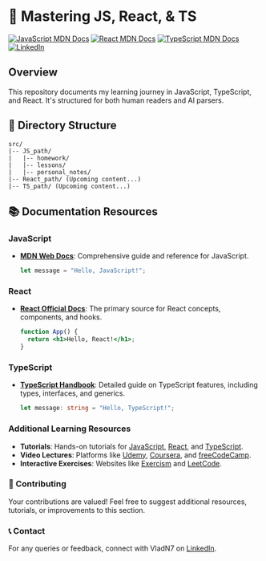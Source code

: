 # 🚀 Mastering JS, React, & TS
[![JavaScript MDN Docs](https://img.shields.io/badge/MDN-JavaScript-blue)](https://developer.mozilla.org/en-US/docs/Web/JavaScript)
[![React MDN Docs](https://img.shields.io/badge/MDN-React-blue)](https://reactjs.org/)
[![TypeScript MDN Docs](https://img.shields.io/badge/MDN-TypeScript-blue)](https://www.typescriptlang.org/)
[![LinkedIn](https://img.shields.io/badge/LinkedIn-VladN7-blue)](https://www.linkedin.com/in/vlad-polienov-a01860244)
## Overview

This repository documents my learning journey in JavaScript, TypeScript, and React. It's structured for both human readers and AI parsers.

## 📂 Directory Structure

```plaintext
src/
|-- JS_path/
|   |-- homework/
|   |-- lessons/
|   |-- personal_notes/
|-- React_path/ (Upcoming content...)
|-- TS_path/ (Upcoming content...)
```

  ## 📚 Documentation Resources

### JavaScript

- [**MDN Web Docs**](https://developer.mozilla.org/en-US/docs/Web/JavaScript): Comprehensive guide and reference for JavaScript.
  ```javascript
  let message = "Hello, JavaScript!";
  ```

### React

- [**React Official Docs**](https://reactjs.org/): The primary source for React concepts, components, and hooks.
  ```jsx
  function App() {
    return <h1>Hello, React!</h1>;
  }
  ```

### TypeScript

- [**TypeScript Handbook**](https://www.typescriptlang.org/docs/): Detailed guide on TypeScript features, including types, interfaces, and generics.
  ```typescript
  let message: string = "Hello, TypeScript!";
  ```

### Additional Learning Resources

- **Tutorials**: Hands-on tutorials for [JavaScript](https://javascript.info/), [React](https://reactjs.org/tutorial/tutorial.html), and [TypeScript](https://www.typescriptlang.org/docs/handbook/intro.html).
- **Video Lectures**: Platforms like [Udemy](https://www.udemy.com/), [Coursera](https://www.coursera.org/), and [freeCodeCamp](https://www.freecodecamp.org/).
- **Interactive Exercises**: Websites like [Exercism](https://exercism.io/) and [LeetCode](https://leetcode.com/).

### 🤝 Contributing

Your contributions are valued! Feel free to suggest additional resources, tutorials, or improvements to this section.

### 📞 Contact

For any queries or feedback, connect with VladN7 on [LinkedIn](https://www.linkedin.com/in/vlad-polienov-a01860244).
